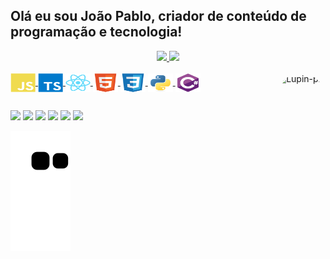 ## Olá eu sou João Pablo, criador de conteúdo de programação e tecnologia!
<div align="center">
  <a href="https://github.com/opabloliver">
  <img height="180em" src="https://github-readme-stats.vercel.app/api?username=opabloliver&show_icons=false=true&theme=dark&include_all_commits=true&count_private=true"/>
  <img height="180em" src="https://github-readme-stats.vercel.app/api/top-langs/?username=opabloliver&layout=compact&langs_count=7&theme=dark"/>
</div>
<div style="display: inline_block"><br>
  <img align="center" alt="Lupin-Js" height="30" width="40" src="https://raw.githubusercontent.com/devicons/devicon/master/icons/javascript/javascript-plain.svg">
  <img align="center" alt="Lupin-Ts" height="30" width="40" src="https://raw.githubusercontent.com/devicons/devicon/master/icons/typescript/typescript-plain.svg">
  <img align="center" alt="Lupin-React" height="30" width="40" src="https://raw.githubusercontent.com/devicons/devicon/master/icons/react/react-original.svg">
  <img align="center" alt="Lupin-HTML" height="30" width="40" src="https://raw.githubusercontent.com/devicons/devicon/master/icons/html5/html5-original.svg">
  <img align="center" alt="Lupin-CSS" height="30" width="40" src="https://raw.githubusercontent.com/devicons/devicon/master/icons/css3/css3-original.svg">
  <img align="center" alt="Lupin-Python" height="30" width="40" src="https://raw.githubusercontent.com/devicons/devicon/master/icons/python/python-original.svg">
  <img align="center" alt="Lupin-Csharp" height="30" width="40" src="https://raw.githubusercontent.com/devicons/devicon/master/icons/csharp/csharp-original.svg">
  <img align="right" alt="Lupin-pic" height="170" style="border-radius:50px;" src="https://cdn.discordapp.com/attachments/1009615164846387339/1025775273884520459/download_3.jpg">
</div>
  
  ##
 
<div> 
  <a href="https://www.youtube.com/channel/UCdFm7pKLSL8cbRMGoNSJUIw" target="_blank"><img src="https://img.shields.io/badge/YouTube-000000?style=for-the-badge&logo=youtube&logoColor=white" target="_blank"></a>
  <a href="https://instagram.com/opabloliver" target="_blank"><img src="https://img.shields.io/badge/-Instagram-000000?style=for-the-badge&logo=instagram&logoColor=white" target="_blank"></a>
 	<a href="https://www.twitch.tv/Lukeitbby" target="_blank"><img src="https://img.shields.io/badge/Twitch-000000?style=for-the-badge&logo=twitch&logoColor=white" target="_blank"></a>
 <a href="https://discord.com/channels/@me" target="_blank"><img src="https://img.shields.io/badge/Discord-000000?style=for-the-badge&logo=discord&logoColor=white" target="_blank"></a> 
  <a href = "mailto:lukeitbby@gmail.com"><img src="https://img.shields.io/badge/-Gmail-000000?style=for-the-badge&logo=gmail&logoColor=white" target="_blank"></a>
  <a href="" target="_blank"><img src="https://img.shields.io/badge/-LinkedIn-000000?style=for-the-badge&logo=linkedin&logoColor=white" target="_blank"></a> 
 
  ![Snake animation](https://github.com/rafaballerini/rafaballerini/blob/output/github-contribution-grid-snake.svg)
 
</div>
